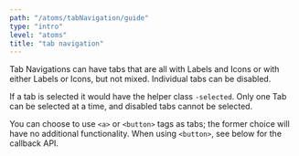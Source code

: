 ```yaml
---
path: "/atoms/tabNavigation/guide"
type: "intro"
level: "atoms"
title: "tab navigation"
---
```


Tab Navigations can have tabs that are all with Labels and Icons or with either Labels or Icons, but not mixed.
Individual tabs can be disabled.

If a tab is selected it would have the helper class `-selected`. Only one Tab can be selected at a time, and disabled tabs cannot be selected.

You can choose to use `<a>` or `<button>` tags as tabs; the former choice will have no additional functionality. When using `<button>`, see below for the callback API.
